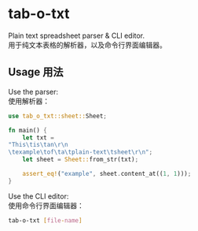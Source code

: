 # tab-o-txt

Plain text spreadsheet parser & CLI editor.\
用于纯文本表格的解析器，以及命令行界面编辑器。

## Usage 用法
Use the parser:\
使用解析器：
```rust
use tab_o_txt::sheet::Sheet;

fn main() {
    let txt =
"This\tis\tan\r\n
\texample\tof\ta\tplain-text\tsheet\r\n";
    let sheet = Sheet::from_str(txt);

    assert_eq!("example", sheet.content_at((1, 1)));
}
```
Use the CLI editor:\
使用命令行界面编辑器：
```sh
tab-o-txt [file-name]
```
